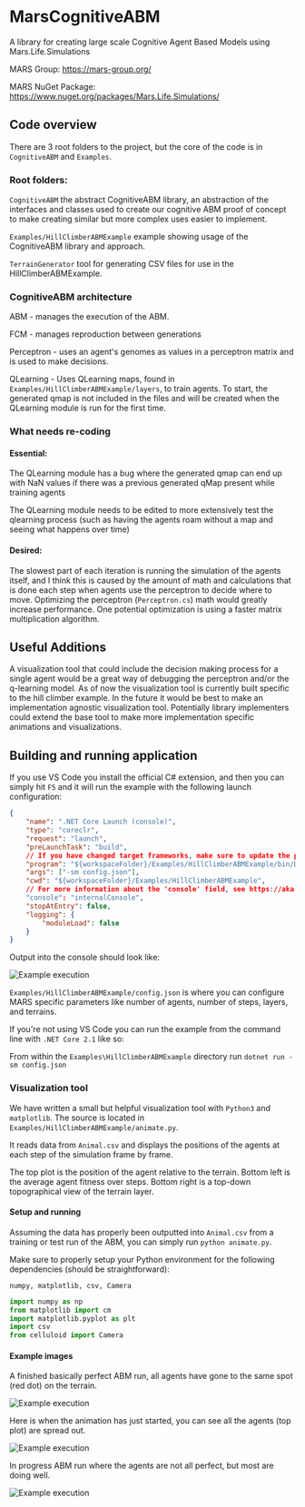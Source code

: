 # MarsCognitiveABM
A library for creating large scale Cognitive Agent Based Models using Mars.Life.Simulations

MARS Group:
https://mars-group.org/

MARS NuGet Package:
https://www.nuget.org/packages/Mars.Life.Simulations/

## Code overview

There are 3 root folders to the project, but the core of the code is in `CognitiveABM` and `Examples`.

### Root folders:

`CognitiveABM` the abstract CognitiveABM library, an abstraction of the interfaces and classes used to create our cognitive ABM proof of concept to make creating similar but more complex uses easier to implement.

`Examples/HillClimberABMExample` example showing usage of the CognitiveABM library and approach.

`TerrainGenerator` tool for generating CSV files for use in the HillClimberABMExample.

### CognitiveABM architecture

ABM - manages the execution of the ABM.

FCM - manages reproduction between generations

Perceptron - uses an agent's genomes as values in a perceptron matrix and is used to make decisions.

QLearning - Uses QLearning maps, found in `Examples/HillClimberABMExample/layers`, to train agents. To start, the generated qmap is not included in the files and will be created when the QLearning module is run for the first time. 

### What needs re-coding

#### Essential:

The QLearning module has a bug where the generated qmap can end up with NaN values if there was a previous generated qMap present while training agents

The QLearning module needs to be edited to more extensively test the qlearning process (such as having the agents roam without a map and seeing what happens over time)

#### Desired:

The slowest part of each iteration is running the simulation of the agents itself, and I think this is caused by the amount of math and calculations that is done each step when agents use the perceptron to decide where to move. Optimizing the perceptron (`Perceptron.cs`) math would greatly increase performance. One potential optimization is using a faster matrix multiplication algorithm.


## Useful Additions

A visualization tool that could include the decision making process for a single agent would be a great way of debugging the perceptron and/or the q-learning model. As of now the visualization tool is currently built specific to the hill climber example. In the future it would be best to make an implementation agnostic visualization tool. Potentially library implementers could extend the base tool to make more implementation specific animations and visualizations.

## Building and running application

If you use VS Code you install the official C# extension, and then you can simply hit `F5` and it will run the example with the following launch configuration:

```json
{
    "name": ".NET Core Launch (console)",
    "type": "coreclr",
    "request": "launch",
    "preLaunchTask": "build",
    // If you have changed target frameworks, make sure to update the program path.
    "program": "${workspaceFolder}/Examples/HillClimberABMExample/bin/Debug/netcoreapp2.1/HillClimberABMExample.dll",
    "args": ["-sm config.json"],
    "cwd": "${workspaceFolder}/Examples/HillClimberABMExample",
    // For more information about the 'console' field, see https://aka.ms/VSCode-CS-LaunchJson-Console
    "console": "internalConsole",
    "stopAtEntry": false,
    "logging": {
        "moduleLoad": false
    }
}
```

Output into the console should look like:

![Example execution](images\execution.png)

`Examples/HillClimberABMExample/config.json` is where you can configure MARS specific parameters like number of agents, number of steps, layers, and terrains.

If you're not using VS Code you can run the example from the command line with `.NET Core 2.1` like so:

From within the `Examples\HillClimberABMExample` directory run `dotnet run -sm config.json`

### Visualization tool

We have written a small but helpful visualization tool with `Python3` and `matplotlib`. The source is located in `Examples/HillClimberABMExample/animate.py`.

It reads data from `Animal.csv` and displays the positions of the agents at each step of the simulation frame by frame.

The top plot is the position of the agent relative to the terrain. Bottom left is the average agent fitness over steps. Bottom right is a top-down topographical view of the terrain layer.

#### Setup and running

Assuming the data has properly been outputted into `Animal.csv` from a training or test run of the ABM, you can simply run `python animate.py`.

Make sure to properly setup your Python environment for the following dependencies (should be straightforward):

`numpy, matplotlib, csv, Camera`

```python
import numpy as np
from matplotlib import cm
import matplotlib.pyplot as plt
import csv
from celluloid import Camera
```

#### Example images

A finished basically perfect ABM run, all agents have gone to the same spot (red dot) on the terrain.

![Example execution](images/animationResult.png)

Here is when the animation has just started, you can see all the agents (top plot) are spread out.

![Example execution](images/animationBegin.png)

In progress ABM run where the agents are not all perfect, but most are doing well.

![Example execution](images/animationProgress.png)

